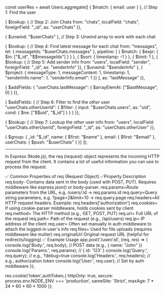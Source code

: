 const userRes = await Users.aggregate([
  { $match: { email: user } }, // Step 1: Find the user

  { $lookup: {               // Step 2: Join Chats
    from: "chats",
    localField: "chats",
    foreignField: "_id",
    as: "userChats"
  }},

  { $unwind: "$userChats" }, // Step 3: Unwind array to work with each chat

  { $lookup: {               // Step 4: Find latest message for each chat
    from: "messages",
    let: { messageIds: "$userChats.messages" },
    pipeline: [
      { $match: { $expr: { $in: ["$_id", "$$messageIds"] } } },
      { $sort: { timestamp: -1 } },
      { $limit: 1 },
      { $lookup: {              // Step 5: Add sender info
        from: "users",
        localField: "sender",
        foreignField: "_id",
        as: "senderInfo"
      }},
      { $unwind: "$senderInfo" },
      { $project: {
        messageType: 1,
        messageContent: 1,
        timestamp: 1,
        "senderInfo.name": 1,
        "senderInfo.email": 1
      }}
    ],
    as: "lastMessage"
  }},

  { $addFields: {
    "userChats.lastMessage": { $arrayElemAt: ["$lastMessage", 0] }
  }},

  { $addFields: {             // Step 6: Filter to find the *other* user
    "userChats.otherUserId": {
      $filter: {
        input: "$userChats.users",
        as: "uid",
        cond: { $ne: ["$$uid", "$_id"] }
      }
    }
  }},

  { $lookup: {               // Step 7: Lookup the *other* user info
    from: "users",
    localField: "userChats.otherUserId",
    foreignField: "_id",
    as: "userChats.otherUser"
  }},

  { $group: {
    _id: "$_id",
    name: { $first: "$name" },
    email: { $first: "$email" },
    userChats: { $push: "$userChats" }
  }}
]);

--------------------------------------------------------------------------------------------------------------
In Express (Node.js), the req (request) object represents the incoming HTTP request from the client. It contains a lot of useful information you can use to process the request.

✅ Common Properties of req (Request Object)
✅Property	Description
req.body-	Contains data sent in the body (used with POST, PUT). Requires middleware like express.json() or body-parser.
req.params=Route parameters from the URL, e.g. /users/:id → req.params.id
req.query=Query string parameters, e.g. ?page=2&limit=10 → req.query.page
req.headers=All HTTP request headers. Example: req.headers['authorization']
req.cookies=	If using cookie-parser middleware, holds cookies sent by client
req.method=	The HTTP method (e.g., GET, POST, PUT)
req.url=	Full URL of the request
req.path=	Path of the request (e.g., /api/users)
req.ip=	IP address of the client
req.user=	Often set manually in auth middleware to attach the logged-in user's info
req.files=	Used for file uploads (requires middleware like multer)
req.originalUrl	Original request URL (helpful for redirects/logging)
✅ Example Usage
app.post('/user/:id', (req, res) => {
  console.log('Body:', req.body);       // POST data (e.g., { name: "John" })
  console.log('Params:', req.params);   // { id: '123' }
  console.log('Query:', req.query);     // e.g., ?debug=true
  console.log('Headers:', req.headers); // e.g., authorization token
  console.log('User:', req.user);       // Set by auth middleware
});


 res.cookie('token',authToken,{
            httpOnly: true,
            secure: process.env.NODE_ENV === 'production',
            sameSite: 'Strict',
            maxAge: 7 * 24 * 60 * 60 * 1000
        });